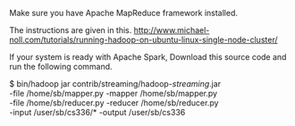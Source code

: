 Make sure you have Apache MapReduce framework installed. 

The instructions are given in this. 
http://www.michael-noll.com/tutorials/running-hadoop-on-ubuntu-linux-single-node-cluster/

If your system is ready with Apache Spark,
Download this source code and run the following command.

$ bin/hadoop jar contrib/streaming/hadoop-*streaming*.jar \
-file /home/sb/mapper.py    -mapper /home/sb/mapper.py \
-file /home/sb/reducer.py   -reducer /home/sb/reducer.py \
-input /user/sb/cs336/* -output /user/sb/cs336


